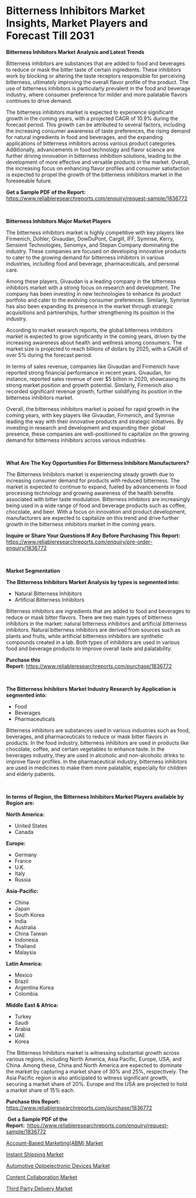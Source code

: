 <p><h1>Bitterness Inhibitors Market Insights, Market Players and Forecast Till 2031</h1></p><p><strong>Bitterness Inhibitors Market Analysis and Latest Trends</strong></p>
<p><p>Bitterness inhibitors are substances that are added to food and beverages to reduce or mask the bitter taste of certain ingredients. These inhibitors work by blocking or altering the taste receptors responsible for perceiving bitterness, ultimately improving the overall flavor profile of the product. The use of bitterness inhibitors is particularly prevalent in the food and beverage industry, where consumer preference for milder and more palatable flavors continues to drive demand.</p><p>The bitterness inhibitors market is expected to experience significant growth in the coming years, with a projected CAGR of 10.9% during the forecast period. This growth can be attributed to several factors, including the increasing consumer awareness of taste preferences, the rising demand for natural ingredients in food and beverages, and the expanding applications of bitterness inhibitors across various product categories. Additionally, advancements in food technology and flavor science are further driving innovation in bitterness inhibition solutions, leading to the development of more effective and versatile products in the market. Overall, the increasing focus on enhancing flavor profiles and consumer satisfaction is expected to propel the growth of the bitterness inhibitors market in the foreseeable future.</p></p>
<p><strong>Get a Sample PDF of the Report:&nbsp;</strong> <a href="https://www.reliableresearchreports.com/enquiry/request-sample/1836772">https://www.reliableresearchreports.com/enquiry/request-sample/1836772</a></p>
<p>&nbsp;</p>
<p><strong>Bitterness Inhibitors Major Market Players</strong></p>
<p><p>The bitterness inhibitors market is highly competitive with key players like Firmenich, Dohler, Givaudan, DowDuPont, Cargill, IFF, Symrise, Kerry, Sensient Technologies, Senomyx, and Stepan Company dominating the industry. These companies are focused on developing innovative products to cater to the growing demand for bitterness inhibitors in various industries, including food and beverage, pharmaceuticals, and personal care.</p><p>Among these players, Givaudan is a leading company in the bitterness inhibitors market with a strong focus on research and development. The company has been investing in new technologies to enhance its product portfolio and cater to the evolving consumer preferences. Similarly, Symrise has also been expanding its presence in the market through strategic acquisitions and partnerships, further strengthening its position in the industry.</p><p>According to market research reports, the global bitterness inhibitors market is expected to grow significantly in the coming years, driven by the increasing awareness about health and wellness among consumers. The market size is projected to reach billions of dollars by 2025, with a CAGR of over 5% during the forecast period.</p><p>In terms of sales revenue, companies like Givaudan and Firmenich have reported strong financial performance in recent years. Givaudan, for instance, reported sales revenue of over $5 billion in 2020, showcasing its strong market position and growth potential. Similarly, Firmenich also recorded significant revenue growth, further solidifying its position in the bitterness inhibitors market.</p><p>Overall, the bitterness inhibitors market is poised for rapid growth in the coming years, with key players like Givaudan, Firmenich, and Symrise leading the way with their innovative products and strategic initiatives. By investing in research and development and expanding their global presence, these companies are well-positioned to capitalize on the growing demand for bitterness inhibitors across various industries.</p></p>
<p>&nbsp;</p>
<p><strong>What Are The Key Opportunities For Bitterness Inhibitors Manufacturers?</strong></p>
<p><p>The Bitterness Inhibitors market is experiencing steady growth due to increasing consumer demand for products with reduced bitterness. The market is expected to continue to expand, fueled by advancements in food processing technology and growing awareness of the health benefits associated with bitter taste modulation. Bitterness inhibitors are increasingly being used in a wide range of food and beverage products such as coffee, chocolate, and beer. With a focus on innovation and product development, manufacturers are expected to capitalize on this trend and drive further growth in the bitterness inhibitors market in the coming years.</p></p>
<p><strong>Inquire or Share Your Questions If Any Before Purchasing This Report:</strong> <a href="https://www.reliableresearchreports.com/enquiry/pre-order-enquiry/1836772">https://www.reliableresearchreports.com/enquiry/pre-order-enquiry/1836772</a></p>
<p>&nbsp;</p>
<p><strong>Market Segmentation</strong></p>
<p><strong>The Bitterness Inhibitors Market Analysis by types is segmented into:</strong></p>
<p><ul><li>Natural Bitterness Inhibitors</li><li>Artificial Bitterness Inhibitors</li></ul></p>
<p><p>Bitterness inhibitors are ingredients that are added to food and beverages to reduce or mask bitter flavors. There are two main types of bitterness inhibitors in the market: natural bitterness inhibitors and artificial bitterness inhibitors. Natural bitterness inhibitors are derived from sources such as plants and fruits, while artificial bitterness inhibitors are synthetic compounds created in a lab. Both types of inhibitors are used in various food and beverage products to improve overall taste and palatability.</p></p>
<p><strong>Purchase this Report:&nbsp;</strong><a href="https://www.reliableresearchreports.com/purchase/1836772">https://www.reliableresearchreports.com/purchase/1836772</a></p>
<p>&nbsp;</p>
<p><strong>The Bitterness Inhibitors Market Industry Research by Application is segmented into:</strong></p>
<p><ul><li>Food</li><li>Beverages</li><li>Pharmaceuticals</li></ul></p>
<p><p>Bitterness inhibitors are substances used in various industries such as food, beverages, and pharmaceuticals to reduce or mask bitter flavors in products. In the food industry, bitterness inhibitors are used in products like chocolate, coffee, and certain vegetables to enhance taste. In the beverages industry, they are used in alcoholic and non-alcoholic drinks to improve flavor profiles. In the pharmaceutical industry, bitterness inhibitors are used in medicines to make them more palatable, especially for children and elderly patients.</p></p>
<p>&nbsp;</p>
<p><strong>In terms of Region, the Bitterness Inhibitors Market Players available by Region are:</strong></p>
<p>
    <p> <strong> North America: </strong>
        <ul>
            <li>United States</li>
            <li>Canada</li>
        </ul>
        </p> 
    <p> <strong> Europe: </strong>
        <ul>
            <li>Germany</li>
            <li>France</li>
            <li>U.K.</li>
            <li>Italy</li>
            <li>Russia</li>
        </ul>
        </p> 
    <p> <strong> Asia-Pacific: </strong>
        <ul>
            <li>China</li>
            <li>Japan</li>
            <li>South Korea</li>
            <li>India</li>
            <li>Australia</li>
            <li>China Taiwan</li>
            <li>Indonesia</li>
            <li>Thailand</li>
            <li>Malaysia</li>
        </ul>
        </p> 
    <p> <strong> Latin America: </strong>
        <ul>
            <li>Mexico</li>
            <li>Brazil</li>
            <li>Argentina Korea</li>
            <li>Colombia</li>
        </ul>
        </p> 
    <p> <strong> Middle East & Africa: </strong>
        <ul>
            <li>Turkey</li>
            <li>Saudi</li>
            <li>Arabia</li>
            <li>UAE</li>
            <li>Korea</li>
        </ul>
    </p>
    </p>
<p><p>The Bitterness Inhibitors market is witnessing substantial growth across various regions, including North America, Asia Pacific, Europe, USA, and China. Among these, China and North America are expected to dominate the market by capturing a market share of 30% and 25%, respectively. The Asia Pacific region is also anticipated to witness significant growth, securing a market share of 20%. Europe and the USA are projected to hold a market share of 15% each.</p></p>
<p><strong>Purchase this Report: </strong><a href="https://www.reliableresearchreports.com/purchase/1836772">https://www.reliableresearchreports.com/purchase/1836772</a></p>
<p>&nbsp;<strong>Get a Sample PDF of the Report:&nbsp;&nbsp;</strong><a href="https://www.reliableresearchreports.com/enquiry/request-sample/1836772">https://www.reliableresearchreports.com/enquiry/request-sample/1836772</a></p>
<p><strong></strong></p>
<p><p><a href="https://github.com/lbird53714/Market-Research-Report-List-3/blob/main/account-based-marketingabm-market.md">Account-Based Marketing(ABM) Market</a></p><p><a href="https://medium.com/@catherinemartinez15/instant-shipping-market-size-and-market-trends-complete-industry-overview-2024-to-2031-8f97e7cc5d1c">Instant Shipping Market</a></p><p><a href="https://github.com/biheemgalvinlouises6hokrh3h/Market-Research-Report-List-1/blob/main/automotive-optoelectronic-devices-market.md">Automotive Optoelectronic Devices Market</a></p><p><a href="https://medium.com/@kcekkboop72786/analyzing-content-collaboration-market-global-industry-perspective-and-forecast-2024-to-2031-980007912829">Content Collaboration Market</a></p><p><a href="https://medium.com/@catherinemartinez15/third-party-delivery-market-size-and-market-trends-complete-industry-overview-2024-to-2031-86e9385c3553">Third Party Delivery Market</a></p></p>